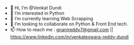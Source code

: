- 👋 Hi, I’m @Venkat Dundi
- 👀 I’m interested in Python
- 🌱 I’m currently learning Web Scrapping
- 💞️ I’m looking to collaborate on Python & Front End tech.
- 📫 How to reach me : gnanireddy7@gmail.com || https://www.linkedin.com/in/venkateswara-reddy-dundi

<!---
VenkatDundi/VenkatDundi is a ✨ special ✨ repository because its `README.md` (this file) appears on your GitHub profile.
You can click the Preview link to take a look at your changes.
--->
